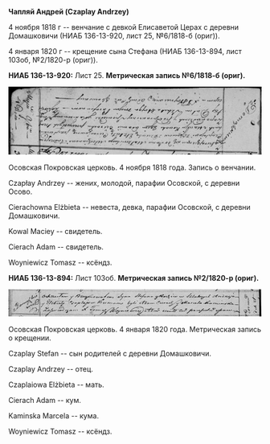 **Чапляй Андрей (Czaplay Andrzey)**

4 ноября 1818 г -- венчание с девкой Елисаветой Церах с деревни
Домашковичи (НИАБ 136-13-920, лист 25, №6/1818-б (ориг)).

4 января 1820 г -- крещение сына Стефана (НИАБ 136-13-894, лист 103об,
№2/1820-р (ориг)).

**НИАБ 136-13-920:** Лист 25. **Метрическая запись №6/1818-б (ориг).**

![](./media/fe04c0c4e68b281f025d6a9dd5d5bd05fd5180e3.png)

Осовская Покровская церковь. 4 ноября 1818 года. Запись о венчании.

Czapłay Andrzey -- жених, молодой, парафии Осовской, с деревни Осово.

Cierachowna Elżbieta -- невеста, девка, парафии Осовской, с деревни
Домашковичи.

Kowal Maciey -- свидетель.

Cierach Adam -- свидетель.

Woyniewicz Tomasz -- ксёндз.

**НИАБ 136-13-894:** Лист 103об. **Метрическая запись №2/1820-р
(ориг).**

![](./media/14ee40f53beb5c14fa51d9c99e986426c60e2bf8.png)

Осовская Покровская церковь. 4 января 1820 года. Метрическая запись о
крещении.

Czaplay Stefan -- сын родителей с деревни Домашковичи.

Czaplay Andrzey -- отец.

Czaplaiowa Elżbieta -- мать.

Cierach Adam -- кум.

Kaminska Marcela -- кума.

Woyniewicz Tomasz -- ксёндз.
